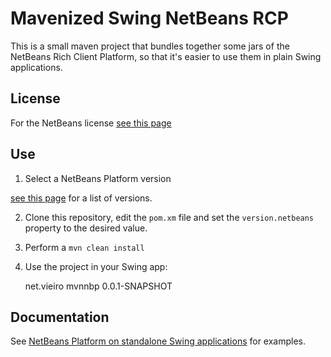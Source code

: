 # Mavenized Swing NetBeans RCP

This is a small maven project that bundles together some jars of the NetBeans Rich Client Platform, so that it's easier to use them in plain Swing applications.

## License

For the NetBeans license [see this page](https://netbeans.org/about/legal/product-licences.html)

## Use

1. Select a NetBeans Platform version

[see this page](http://bits.netbeans.org/nexus/content/groups/netbeans/org/netbeans/api/org-openide-util/) for a list of versions.

2. Clone this repository, edit the `pom.xm` file and set the `version.netbeans` property to the desired value.

3. Perform a `mvn clean install`

4. Use the project in your Swing app:

    <dependency>
      <groupId>net.vieiro</grpId>
      <artifactId>mvnnbp</artifactId>
	  <version>0.0.1-SNAPSHOT</version>
    </dependency>

## Documentation

See [NetBeans Platform on standalone Swing applications](https://vieiro.net/apuntes/swingnbrcp/) for examples.


